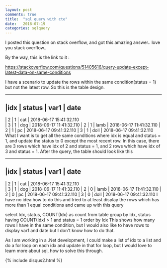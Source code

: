 ```yaml
---
layout: post
comments: true
title:  "sql query with cte"
date:   2018-07-19
categories: sqlquery
---
```


I posted this question on stack overflow, and got this amazing answer.. love you stack overflow..

By the way, this is the link to it :

https://stackoverflow.com/questions/51405616/query-update-except-latest-data-on-same-conditions

I have a scenario to update the rows within the same condition(status = 1) but not the latest row. So this is the table design.

--------------------------------------------------
|idx     | status | var1  |  date
--------------------------------------------------
| 2      |  1     |  cat  | 2018-06-17 15:41:32.110      
| 3      |  1     |  dog  | 2018-06-17 11:41:32.110
| 2      |  1     |  lamb | 2018-06-17 11:41:32.110
| 2      |  1     |  pc   | 2018-06-17 09:41:32.110
| 3      |  1     |  doll | 2018-06-17 09:41:32.110
What I want is to get all the same conditions where idx is equal and status = 1, and update the status to 0 except the most recent row. In this case, there are 3 rows which have idx of 2 and status = 1, and 2 rows which have idx of 3 and status = 1. After the query, the table should look like this

--------------------------------------------------
|idx     | status | var1  |  date
--------------------------------------------------
| 2      |  1     |  cat  | 2018-06-17 15:41:32.110      
| 3      |  1     |  dog  | 2018-06-17 11:41:32.110
| 2      |  0     |  lamb | 2018-06-17 11:41:32.110
| 2      |  0     |  pc   | 2018-06-17 09:41:32.110
| 3      |  0     |  doll | 2018-06-17 09:41:32.110
I have no idea how to do this and tried to at least display the rows which has more than 1 equal conditions and came up with this query

select Idx, status, COUNT(Idx) as count from table 
group by Idx, status
having COUNT(Idx) > 1 and status = 1
order by Idx
This shows how many rows I have in the same condition, but I would also like to have rows to display var1 and date but I don't know how to do that.

As I am working in a .Net development, I could make a list of idx to a list and do a for loop on each idx and update in that for loop, but I would love to learn more about sql, how to solve this through.

{% include disqus2.html %}